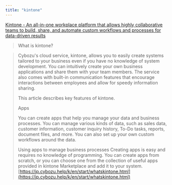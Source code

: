 ```yaml
---
title: "kintone"
---
```


[Kintone - An all-in-one workplace platform that allows highly collaborative teams to build, share, and automate custom workflows and processes for data-driven results](https://www.kintone.com/en-us/)

> What is kintone?

>  Cybozu's cloud service, kintone, allows you to easily create systems tailored to your business even if you have no knowledge of system development. You can intuitively create your own business applications and share them with your team members. The service also comes with built-in communication features that encourage interactions between employees and allow for speedy information sharing.
>
>  This article describes key features of kintone.
>
>  Apps
>
>  You can create apps that help you manage your data and business processes. You can manage various kinds of data, such as sales data, customer information, customer inquiry history, To-Do tasks, reports, document files, and more. You can also set up your own custom workflows around the data.
>
>  Using apps to manage business processes
>  Creating apps is easy and requires no knowledge of programming.
>  You can create apps from scratch, or you can choose one from the collection of useful apps provided in kintone Marketplace and add it to your system.
[https://jp.cybozu.help/k/en/start/whatskintone.html](https://jp.cybozu.help/k/en/start/whatskintone.html)


